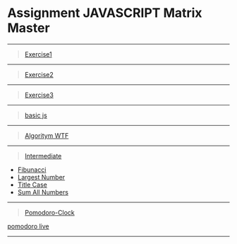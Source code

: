 # Assignment JAVASCRIPT Matrix Master

---

> [Exercise1](./exercise-1/exercise-1.js)
---

> [Exercise2](./exercise-2/exercise-2.js)
---

> [Exercise3](./exercise-3/exercise-3.js)

---
> [basic js](./BasicJS/basicjs.js)

---
> [Algoritym WTF](./AlgoritymWTF/algoritym.js)


---
> [Intermediate](./intermediate/intermediate.js)

* <a href="./intermediate/fibunacci.js">Fibunacci</a>
* <a href="./intermediate/lorgestNum.js">Largest Number</a>
* <a href="./intermediate/TitleCase.js">Title Case</a>
* <a href="./intermediate/sumAllNum.js">Sum All Numbers</a>


---
> [Pomodoro-Clock](./Pomodoro-Clock/pomodoro.js) 

<a href="http://127.0.0.1:5500/Pomodoro-Clock/pomodoro.html">pomodoro live</a>

---
